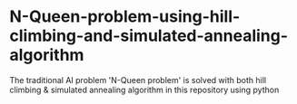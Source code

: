 # N-Queen-problem-using-hill-climbing-and-simulated-annealing-algorithm
The traditional AI problem 'N-Queen problem' is solved with both hill climbing &amp; simulated annealing algorithm in this repository using python
